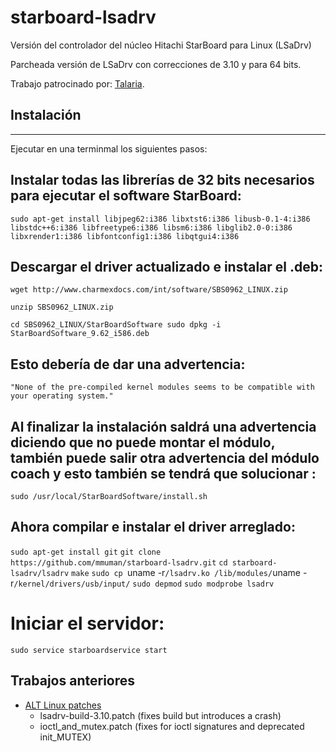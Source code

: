 starboard-lsadrv
================

Versión del controlador del núcleo Hitachi StarBoard para Linux (LSaDrv)

Parcheada versión de LSaDrv con correcciones de 3.10 y para 64 bits.

Trabajo patrocinado por: [Talaria](http://www.talaria.fr/).

## Instalación
----------------------

Ejecutar en una terminmal los siguientes pasos:

## Instalar todas las librerías de 32 bits necesarios para ejecutar el software StarBoard:
```
sudo apt-get install libjpeg62:i386 libxtst6:i386 libusb-0.1-4:i386 libstdc++6:i386 libfreetype6:i386 libsm6:i386 libglib2.0-0:i386 libxrender1:i386 libfontconfig1:i386 libqtgui4:i386
```
## Descargar el driver actualizado e instalar el .deb:
`wget http://www.charmexdocs.com/int/software/SBS0962_LINUX.zip`

`unzip SBS0962_LINUX.zip`

`cd SBS0962_LINUX/StarBoardSoftware
sudo dpkg -i StarBoardSoftware_9.62_i586.deb`

## Esto debería de dar una advertencia:
`
 "None of the pre-compiled kernel modules seems to be compatible with your operating system."
`
## Al finalizar la instalación saldrá una advertencia diciendo que no puede montar el módulo, también puede salir otra advertencia del módulo coach y esto también se tendrá que solucionar :
`sudo /usr/local/StarBoardSoftware/install.sh`

## Ahora compilar e instalar el driver arreglado:
`sudo apt-get install git`
`git clone https://github.com/mmuman/starboard-lsadrv.git`
`cd starboard-lsadrv/lsadrv`
`make`
`sudo cp `uname -r`/lsadrv.ko /lib/modules/`uname -r`/kernel/drivers/usb/input/`
`sudo depmod`
`sudo modprobe lsadrv`

# Iniciar el servidor:
`sudo service starboardservice start`


Trabajos anteriores
--------------

* [ALT Linux patches](http://packages.altlinux.org/en/Sisyphus/srpms/kernel-modules-lsadrv-std-pae)
    * lsadrv-build-3.10.patch (fixes build but introduces a crash)
    * ioctl_and_mutex.patch (fixes for ioctl signatures and deprecated init_MUTEX)
